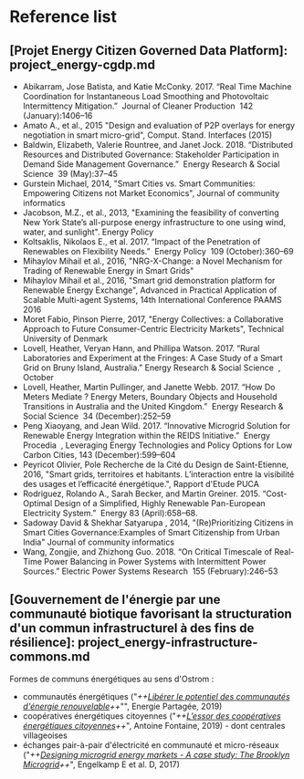 # Reference list

## [Projet Energy Citizen Governed Data Platform]: project_energy-cgdp.md

* Abikarram, Jose Batista, and Katie McConky. 2017. “Real Time Machine Coordination for Instantaneous Load Smoothing and Photovoltaic Intermittency Mitigation.” ​ Journal of Cleaner Production ​ 142 \(January\):1406–16
* Amato A., et al., 2015 "Design and evaluation of P2P overlays for energy negotiation in smart micro-grid", Comput. Stand. Interfaces \(2015\)
* Baldwin, Elizabeth, Valerie Rountree, and Janet Jock. 2018. “Distributed Resources and Distributed Governance: Stakeholder Participation in Demand Side Management Governance.” ​ Energy Research & Social Science ​ 39 \(May\):37–45
* Gurstein Michael, 2014, "Smart Cities vs. Smart Communities: Empowering Citizens not Market Economics", Journal of community informatics
* Jacobson, M.Z., et al., 2013, "Examining the feasibility of converting New York State’s all-purpose energy infrastructure to one using wind, water, and sunlight". Energy Policy
* Koltsaklis, Nikolaos E., et al. 2017. “Impact of the Penetration of Renewables on Flexibility Needs.” ​ Energy Policy ​ 109 \(October\):360–69
* Mihaylov Mihail et al., 2016, "NRG-X-Change: a Novel Mechanism for Trading of Renewable Energy in Smart Grids"
* Mihaylov Mihail et al., 2016, "Smart grid demonstration platform for Renewable Energy Exchange", Advanced in Practical Application of Scalable Multi-agent Systems, 14th International Conference PAAMS 2016
* Moret Fabio, Pinson Pierre, 2017, "Energy Collectives: a Collaborative Approach to Future Consumer-Centric Electricity Markets", Technical University of Denmark
* Lovell, Heather, Veryan Hann, and Phillipa Watson. 2017. “Rural Laboratories and Experiment at the Fringes: A Case Study of a Smart Grid on Bruny Island, Australia.” Energy Research & Social Science ​ , October
* Lovell, Heather, Martin Pullinger, and Janette Webb. 2017. “How Do Meters Mediate ? Energy Meters, Boundary Objects and Household Transitions in Australia and the United Kingdom.” ​ Energy Research & Social Science ​ 34 \(December\):252–59
* Peng Xiaoyang, and Jean Wild. 2017. “Innovative Microgrid Solution for Renewable Energy Integration within the REIDS Initiative.” ​ Energy Procedia ​ , Leveraging Energy Technologies and Policy Options for Low Carbon Cities, 143 \(December\):599–604
* Peyricot Olivier, Pole Recherche de la Cité du Design de Saint-Etienne, 2016, "Smart grids, territoires et habitants. L’interaction entre la visibilité des usages et l’efficacité énergétique.", Rapport d'Etude PUCA
* Rodriguez, Rolando A., Sarah Becker, and Martin Greiner. 2015. “Cost-Optimal Design of a Simplified, Highly Renewable Pan-European Electricity System.” ​ Energy 83 \(April\):658–68.
* Sadoway David & Shekhar Satyarupa , 2014, "\(Re\)Prioritizing Citizens in Smart Cities Governance:Examples of Smart Citizenship from Urban India" Journal of community informatics
* Wang, Zongjie, and Zhizhong Guo. 2018. “On Critical Timescale of Real-Time Power Balancing in Power Systems with Intermittent Power Sources.” ​Electric Power Systems Research ​ 155 \(February\):246–53

## [Gouvernement de l'énergie par une communauté biotique favorisant la structuration d'un commun infrastructurel à des fins de résilience]: project_energy-infrastructure-commons.md

Formes de communs énergétiques au sens d'Ostrom :
* communautés énergétiques ("*++[Libérer le potentiel des communautés d'énergie renouvelable](https://energie-partagee.org/wp-content/uploads/2019/04/community_energy_french.pdf)++*"", Energie Partagée, 2019)
* coopératives énergétiques citoyennes ("*++[L’essor des coopératives énergétiques citoyennes](https://www.cairn.info/revue-multitudes-2019-4-page-88.htm)++*", Antoine Fontaine, 2019) - dont centrales villageoises
* échanges pair-à-pair d'électricité en communauté et micro-réseaux ("*++[Designing microgrid energy markets - A case study: The Brooklyn Microgrid](https://www.sciencedirect.com/science/article/pii/S030626191730805X)++*", Engelkamp E et al. D, 2017)
